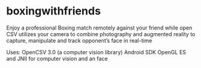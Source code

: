# boxingwithfriends
Enjoy a professional Boxing match remotely against your friend while open CSV utilizes your camera to combine photography and augmented reality to capture, manipulate and track opponent’s face in real-time

Uses:
OpenCSV 3.0 (a computer vision library)
Android SDK
OpenGL ES and JNII
for computer vision and an face





 
